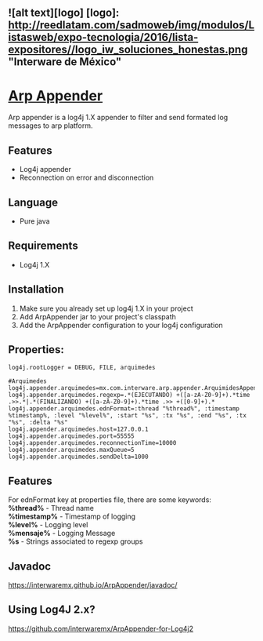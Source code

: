 ![alt text][logo]
[logo]: http://reedlatam.com/sadmoweb/img/modulos/Listasweb/expo-tecnologia/2016/lista-expositores//logo_iw_soluciones_honestas.png "Interware de México"
-----
# [Arp Appender](http://www.interware.com.mx)   

Arp appender is a log4j 1.X appender to filter and send formated log messages to arp platform.

## Features
* Log4j appender
* Reconnection on error and disconnection

## Language
 * Pure java

## Requirements
 * Log4j 1.X

## Installation
1. Make sure you already set up log4j 1.X in your project
2. Add ArpAppender jar to your project's classpath
3. Add the ArpAppender configuration to your log4j configuration

## Properties:
```
log4j.rootLogger = DEBUG, FILE, arquimedes

#Arquimedes
log4j.appender.arquimedes=mx.com.interware.arp.appender.ArquimidesAppender
log4j.appender.arquimedes.regexp=.*(EJECUTANDO) +([a-zA-Z0-9]+).*time .>>.*|.*(FINALIZANDO) +([a-zA-Z0-9]+).*time .>> +([0-9]+).*
log4j.appender.arquimedes.ednFormat=:thread "%thread%", :timestamp %timestamp%, :level "%level%", :start "%s", :tx "%s", :end "%s", :tx "%s", :delta "%s"
log4j.appender.arquimedes.host=127.0.0.1
log4j.appender.arquimedes.port=55555
log4j.appender.arquimedes.reconnectionTime=10000
log4j.appender.arquimedes.maxQueue=5
log4j.appender.arquimedes.sendDelta=1000
```

## Features
For ednFormat key at properties file, there are some keywords:  
**%thread%** - Thread name  
**%timestamp%** - Timestamp of logging  
**%level%** - Logging level  
**%mensaje%** - Logging Message  
**%s** - Strings associated to regexp groups  


## Javadoc
https://interwaremx.github.io/ArpAppender/javadoc/

## Using Log4J 2.x?
https://github.com/interwaremx/ArpAppender-for-Log4j2
